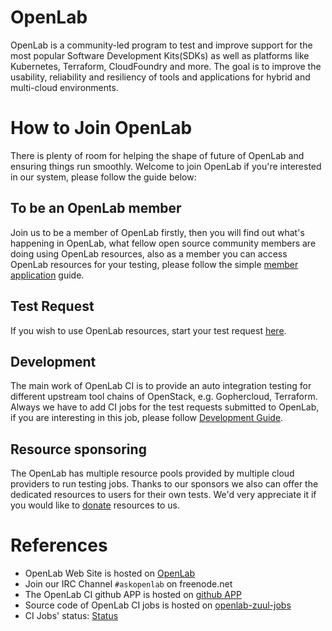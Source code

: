 # OpenLab

OpenLab is a community-led program to test and improve support for the most popular Software Development Kits(SDKs) as well as platforms like Kubernetes, Terraform, CloudFoundry and more. The goal is to improve the usability, reliability and resiliency of tools and applications for hybrid and multi-cloud environments.

# How to Join OpenLab

There is plenty of room for helping the shape of future of OpenLab and ensuring things run smoothly. Welcome to join OpenLab if you're interested in our system, please follow the guide below:

## To be an OpenLab member
Join us to be a member of OpenLab firstly, then you will find out what's happening in OpenLab, what fellow open source community members are doing using OpenLab resources, also as a member you can access OpenLab resources for your testing, please follow the simple [member application](contributor/Member_Application.md) guide.

## Test Request
If you wish to use OpenLab resources, start your test request [here](./contributor/Testing_Request.md).

## Development
The main work of OpenLab CI is to provide an auto integration testing for different upstream tool chains of OpenStack, e.g. Gophercloud, Terraform. Always we have to add CI jobs for the test requests submitted to OpenLab, if you are interesting in this job, please follow [Development Guide](contributor/Development_Workflow.md).

## Resource sponsoring
The OpenLab has multiple resource pools provided by multiple cloud providers to run testing jobs. Thanks to our sponsors we also can offer the dedicated resources to users for their own tests. We'd very appreciate it if you would like to [donate](./contributor/Resource_Sponsor.md) resources to us.

# References
* OpenLab Web Site is hosted on [OpenLab](https://openlabtesting.org/)
* Join our IRC Channel `#askopenlab` on freenode.net
* The OpenLab CI github APP is hosted on [github APP](https://github.com/apps/theopenlab-ci)
* Source code of OpenLab CI jobs is hosted on [openlab-zuul-jobs](https://github.com/theopenlab/openlab-zuul-jobs)
* CI Jobs' status: [Status](http://status.openlabtesting.org/t/openlab/status.html)
